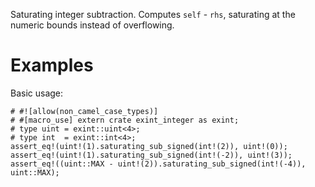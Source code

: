 Saturating integer subtraction. Computes `self` - `rhs`,
saturating at the numeric bounds instead of overflowing.

# Examples

Basic usage:

```
# #![allow(non_camel_case_types)]
# #[macro_use] extern crate exint_integer as exint;
# type uint = exint::uint<4>;
# type int  = exint::int<4>;
assert_eq!(uint!(1).saturating_sub_signed(int!(2)), uint!(0));
assert_eq!(uint!(1).saturating_sub_signed(int!(-2)), uint!(3));
assert_eq!((uint::MAX - uint!(2)).saturating_sub_signed(int!(-4)), uint::MAX);
```
